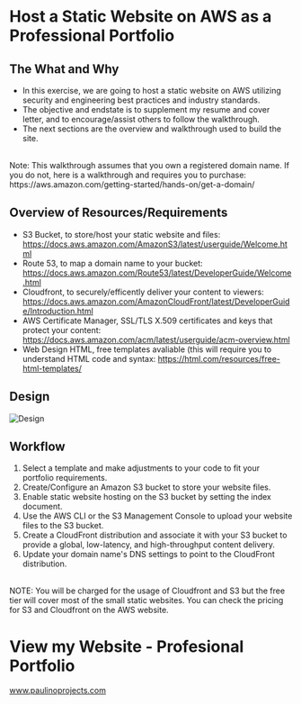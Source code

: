 # Host a Static Website on AWS as a Professional Portfolio

## The What and Why
- In this exercise, we are going to host a static website on AWS utilizing security and engineering best practices and industry standards.
- The objective and endstate is to supplement my resume and cover letter, and to encourage/assist others to follow the walkthrough.
- The next sections are the overview and walkthrough used to build the site. 
<br>
Note: This walkthrough assumes that you own a registered domain name. If you do not, here is a walkthrough and requires you to purchase: https://aws.amazon.com/getting-started/hands-on/get-a-domain/
</br>

## Overview of Resources/Requirements
- S3 Bucket, to store/host your static website and files:  https://docs.aws.amazon.com/AmazonS3/latest/userguide/Welcome.html
- Route 53, to map a domain name to your bucket: https://docs.aws.amazon.com/Route53/latest/DeveloperGuide/Welcome.html
- Cloudfront, to securely/efficently deliver your content to viewers: https://docs.aws.amazon.com/AmazonCloudFront/latest/DeveloperGuide/Introduction.html
- AWS Certificate Manager, SSL/TLS X.509 certificates and keys that protect your content: https://docs.aws.amazon.com/acm/latest/userguide/acm-overview.html
- Web Design HTML, free templates avaliable (this will require you to understand HTML code and syntax:  https://html.com/resources/free-html-templates/


## Design
![Design](https://user-images.githubusercontent.com/111991325/215237916-bd83b20d-1474-48ae-a774-cf0a42abd569.png)


## Workflow
1. Select a template and make adjustments to your code to fit your portfolio requirements.
2. Create/Configure an Amazon S3 bucket to store your website files. 
3. Enable static website hosting on the S3 bucket by setting the index document.
5. Use the AWS CLI or the S3 Management Console to upload your website files to the S3 bucket.
6. Create a CloudFront distribution and associate it with your S3 bucket to provide a global, low-latency, and high-throughput content delivery.
7. Update your domain name's DNS settings to point to the CloudFront distribution.

<br>
NOTE: You will be charged for the usage of Cloudfront and S3 but the free tier will cover most of the small static websites. You can check the pricing for S3 and Cloudfront on the AWS website.
</br>

# View my Website - Profesional Portfolio
www.paulinoprojects.com
